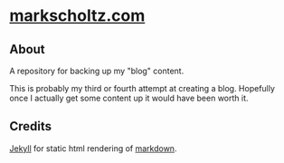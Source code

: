 # [markscholtz.com](http://markscholtz.com) #

## About ##

A repository for backing up my "blog" content.

This is probably my third or fourth attempt at creating a blog. Hopefully once
I actually get some content up it would have been worth it.

## Credits ##

[Jekyll](http://github.com/mojombo/jekyll) for static html rendering of [markdown](http://daringfireball.net/projects/markdown).
